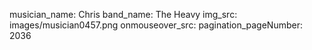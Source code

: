 musician_name: Chris
band_name: The Heavy
img_src: images/musician0457.png
onmouseover_src: 
pagination_pageNumber: 2036